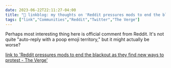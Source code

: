 ---date: 2023-06-22T22:11:27-04:00title: "🔗 linkblog: my thoughts on 'Reddit pressures mods to end the blackout as they find new ways to protest - The Verge'"tags: ["link","Communities","Reddit","Twitter","The Verge"]---Perhaps most interesting thing here is official comment from Reddit. It's not quite "auto-reply with a poop emoji territory," but it might actually be worse?   [link to 'Reddit pressures mods to end the blackout as they find new ways to protest - The Verge'](https://www.theverge.com/2023/6/22/23770480/reddit-blackout-protest-pressure-mods-change-rules)